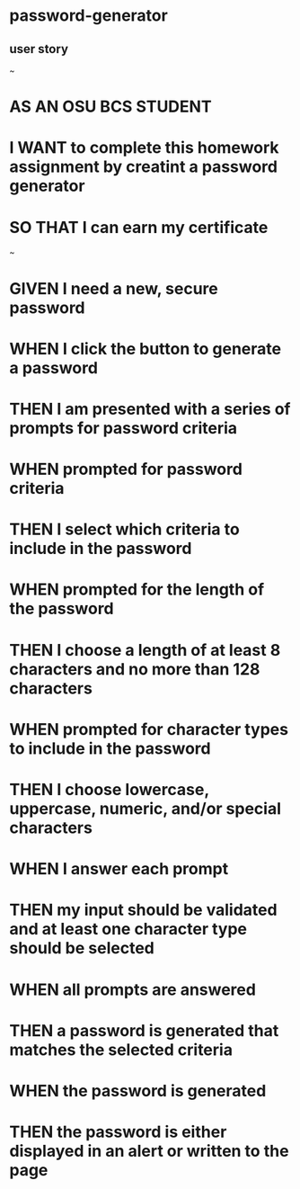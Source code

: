 # password-generator

## user story
~ 
# AS AN OSU BCS STUDENT
# I WANT to complete this homework assignment by creatint a password generator
# SO THAT I can earn my certificate

~

# GIVEN I need a new, secure password
# WHEN I click the button to generate a password
# THEN I am presented with a series of prompts for password criteria
# WHEN prompted for password criteria
# THEN I select which criteria to include in the password
# WHEN prompted for the length of the password
# THEN I choose a length of at least 8 characters and no more than 128 characters
# WHEN prompted for character types to include in the password
# THEN I choose lowercase, uppercase, numeric, and/or special characters
# WHEN I answer each prompt
# THEN my input should be validated and at least one character type should be selected
# WHEN all prompts are answered
# THEN a password is generated that matches the selected criteria
# WHEN the password is generated
# THEN the password is either displayed in an alert or written to the page

